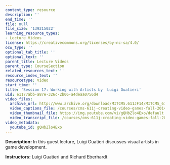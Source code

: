 ```yaml
---
content_type: resource
description: ''
end_time: ''
file: null
file_size: '139215022'
learning_resource_types:
- Lecture Videos
license: https://creativecommons.org/licenses/by-nc-sa/4.0/
ocw_type: ''
optional_tab_title: ''
optional_text: ''
parent_title: Lecture Videos
parent_type: CourseSection
related_resources_text: ''
resource_index_text: ''
resourcetype: Video
start_time: ''
title: 'Session 17: Working with Artists by  Luigi Guatieri'
uid: e1177abb-a87e-326c-2b06-a4deaa0756d4
video_files:
  archive_url: http://www.archive.org/download/MITCMS.611JF14/MITCMS_611JF14_lec17_300k.mp4
  video_captions_file: /courses/cms-611j-creating-video-games-fall-2014/40fd8da825d05c99a1def98727eeb256_gQHbZlo4Exo.vtt
  video_thumbnail_file: https://img.youtube.com/vi/gQHbZlo4Exo/default.jpg
  video_transcript_file: /courses/cms-611j-creating-video-games-fall-2014/4dfcfe19c67db2ab4cc245e510a6e7d4_gQHbZlo4Exo.pdf
video_metadata:
  youtube_id: gQHbZlo4Exo
---
```


**Description:** In this guest lecture, Luigi Guatieri discusses visual artists in game development.

**Instructors:** Luigi Guatieri and Richard Eberhardt

